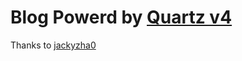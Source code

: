# Blog Powerd by [Quartz v4](https://quartz.jzhao.xyz/)

Thanks to [jackyzha0](https://github.com/jackyzha0)
